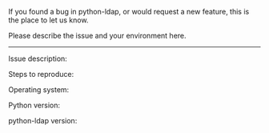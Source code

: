 If you found a bug in python-ldap, or would request a new feature,
this is the place to let us know.

Please describe the issue and your environment here.

---

Issue description:






Steps to reproduce:



Operating system:

Python version:

python-ldap version:
